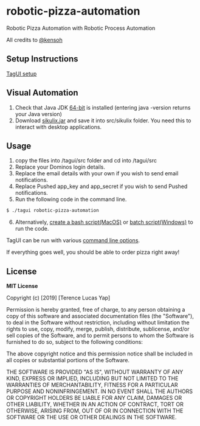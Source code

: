 # robotic-pizza-automation
Robotic Pizza Automation with Robotic Process Automation

All credits to [@kensoh](https://github.com/kensoh)

## Setup Instructions
[TagUI setup](https://github.com/kelaberetiv/TagUI#set-up)

## Visual Automation
1. Check that Java JDK [64-bit](https://www.oracle.com/technetwork/java/javase/downloads/jdk8-downloads-2133151.html) is installed (entering java -version returns your Java version)
2. Download [sikulix.jar](https://raiman.github.io/SikuliX1/sikulix.jar) and save it into src/sikulix folder. You need this to interact with desktop applications.

## Usage
1. copy the files into /tagui/src folder and cd into /tagui/src
2. Replace your Dominos login details.
3. Replace the email details with your own if you wish to send email notifications.
4. Replace Pushed app_key and app_secret if you wish to send Pushed notifications.
5. Run the following code in the command line.

```sh
$ ./tagui robotic-pizza-automation
```
6. Alternatively, [create a bash script(MacOS)](https://www.hastac.org/blogs/joe-cutajar/2015/04/21/how-make-simple-bash-script-mac) or [batch script(Windows)](https://www.howtogeek.com/263177/how-to-write-a-batch-script-on-windows/) to run the code.

TagUI can be run with various [command line options](https://github.com/kelaberetiv/TagUI#to-use). 

If everything goes well, you should be able to order pizza right away!


## License
**MIT License**

Copyright (c) [2019] [Terence Lucas Yap]

Permission is hereby granted, free of charge, to any person obtaining a copy
of this software and associated documentation files (the "Software"), to deal
in the Software without restriction, including without limitation the rights
to use, copy, modify, merge, publish, distribute, sublicense, and/or sell
copies of the Software, and to permit persons to whom the Software is
furnished to do so, subject to the following conditions:

The above copyright notice and this permission notice shall be included in all
copies or substantial portions of the Software.

THE SOFTWARE IS PROVIDED "AS IS", WITHOUT WARRANTY OF ANY KIND, EXPRESS OR
IMPLIED, INCLUDING BUT NOT LIMITED TO THE WARRANTIES OF MERCHANTABILITY,
FITNESS FOR A PARTICULAR PURPOSE AND NONINFRINGEMENT. IN NO EVENT SHALL THE
AUTHORS OR COPYRIGHT HOLDERS BE LIABLE FOR ANY CLAIM, DAMAGES OR OTHER
LIABILITY, WHETHER IN AN ACTION OF CONTRACT, TORT OR OTHERWISE, ARISING FROM,
OUT OF OR IN CONNECTION WITH THE SOFTWARE OR THE USE OR OTHER DEALINGS IN THE
SOFTWARE.
